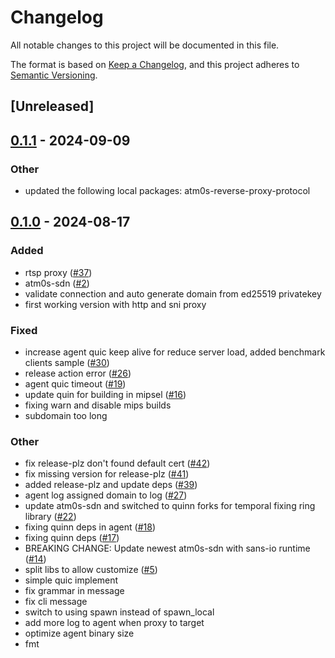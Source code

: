 # Changelog
All notable changes to this project will be documented in this file.

The format is based on [Keep a Changelog](https://keepachangelog.com/en/1.0.0/),
and this project adheres to [Semantic Versioning](https://semver.org/spec/v2.0.0.html).

## [Unreleased]

## [0.1.1](https://github.com/8xFF/atm0s-reverse-proxy/compare/atm0s-reverse-proxy-agent-v0.1.0...atm0s-reverse-proxy-agent-v0.1.1) - 2024-09-09

### Other

- updated the following local packages: atm0s-reverse-proxy-protocol

## [0.1.0](https://github.com/8xFF/atm0s-reverse-proxy/releases/tag/atm0s-reverse-proxy-agent-v0.1.0) - 2024-08-17

### Added
- rtsp proxy ([#37](https://github.com/8xFF/atm0s-reverse-proxy/pull/37))
- atm0s-sdn ([#2](https://github.com/8xFF/atm0s-reverse-proxy/pull/2))
- validate connection and auto generate domain from ed25519 privatekey
- first working version with http and sni proxy

### Fixed
- increase agent quic keep alive for reduce server load, added benchmark clients sample ([#30](https://github.com/8xFF/atm0s-reverse-proxy/pull/30))
- release action error ([#26](https://github.com/8xFF/atm0s-reverse-proxy/pull/26))
- agent quic timeout ([#19](https://github.com/8xFF/atm0s-reverse-proxy/pull/19))
- update quin for building in mipsel ([#16](https://github.com/8xFF/atm0s-reverse-proxy/pull/16))
- fixing warn and disable mips builds
- subdomain too long

### Other
- fix release-plz don't found default cert ([#42](https://github.com/8xFF/atm0s-reverse-proxy/pull/42))
- fix missing version for release-plz ([#41](https://github.com/8xFF/atm0s-reverse-proxy/pull/41))
- added release-plz and update deps ([#39](https://github.com/8xFF/atm0s-reverse-proxy/pull/39))
- agent log assigned domain to log ([#27](https://github.com/8xFF/atm0s-reverse-proxy/pull/27))
- update atm0s-sdn and switched to quinn forks for temporal fixing ring library ([#22](https://github.com/8xFF/atm0s-reverse-proxy/pull/22))
- fixing quinn deps in agent ([#18](https://github.com/8xFF/atm0s-reverse-proxy/pull/18))
- fixing quinn deps ([#17](https://github.com/8xFF/atm0s-reverse-proxy/pull/17))
- BREAKING CHANGE: Update newest atm0s-sdn with sans-io runtime ([#14](https://github.com/8xFF/atm0s-reverse-proxy/pull/14))
- split libs to allow customize ([#5](https://github.com/8xFF/atm0s-reverse-proxy/pull/5))
- simple quic implement
- fix grammar in message
- fix cli message
- switch to using spawn instead of spawn_local
- add more log to agent when proxy to target
- optimize agent binary size
- fmt
